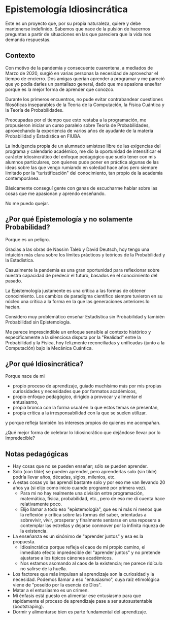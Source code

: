 # Epistemología Idiosincrática

Este es un proyecto que, por su propia naturaleza,
quiere y debe mantenerse indefinido.
Sabemos que nace de la pulsión
de hacernos preguntas
a partir de situaciones en las que
pareciera que la vida nos demanda respuestas.

## Contexto

Con motivo de la pandemia y consecuente cuarentena, a mediados de Marzo de 2020,
surgió en varias personas la necesidad de aprovechar el tiempo de encierro.
Dos amigas querían aprender a programar y me pareció que yo
podía darles un pantallazo general, dado que me apasiona enseñar
porque es la mejor forma de aprender que conozco.

Durante los primeros encuentros, no pude evitar contrabandear cuestiones
filosóficas inseparables de la Teoría de la Computación,
la Física Cuántica y la Teoría de Probabilidades.

Preocupadas por el tiempo que esto restaba a la programación,
me propusieron iniciar un curso paralelo sobre Teoría de Probabilidades,
aprovechando la experiencia de varios años de ayudante de la materia
Probabilidad y Estadística en FIUBA.

La indulgencia propia de un alumnado amistoso libre
de las exigencias del programa y calendario académico,
me dio la oportunidad de intensificar el carácter idiosincrático
del enfoque pedagógico que suelo tener con mis alumnos particulares,
con quienes pude poner en práctica
algunas de las ideas sobre las que vengo rumiando en soledad hace años
pero siempre limitado por la "turistificación" del conocimiento,
tan propio de la academia contemporánea.

Básicamente conseguí gente con ganas de escucharme hablar
sobre las cosas que me apasionan y aprendo enseñando.

No me puedo quejar.

## ¿Por qué Epistemología y no solamente Probabilidad?

Porque es un peligro.

Gracias a las obras de Nassim Taleb y David Deutsch, hoy tengo una intuición más clara sobre los
límites prácticos y teóricos de la Probabilidad y la Estadística.

Casualmente la pandemia es una gran oportunidad para reflexionar sobre
nuestra capacidad de predecir el futuro, basados en el conocimiento del pasado.

La Epistemología justamente es una crítica a las formas de obtener conocimiento.
Los cambios de paradigma científico siempre tuvieron en su núcleo una
crítica a la forma en la que las generaciones anteriores lo hacían.

Considero muy problemático enseñar Estadística sin Probabilidad
y también Probabilidad sin Epistemología.

Me parece imprescindible un enfoque sensible al contexto histórico y específicamente
a la silenciosa disputa por la "Realidad" entre la Probabilidad y la Física,
hoy felizmente reconciliadas y unificadas (junto a la Computación) bajo la Mecánica Cuántica.

## ¿Por qué Idiosincrática?

Porque nace de mi
* propio proceso de aprendizaje, guiado muchísimo más por mis propias curiosidades y necesidades que por formatos académicos,
* propio enfoque pedagógico, dirigido a provocar y alimentar el entusiasmo,
* propia bronca con la forma usual en la que estos temas se presentan,
* propia crítica a la irresponsabilidad con la que se suelen utilizar.

y porque refleja también los intereses propios de quienes me acompañan.

¿Qué mejor forma de celebrar lo Idiosincrático que dejándose llevar por lo Impredecible?

## Notas pedagógicas

* Hay cosas que no se pueden enseñar; sólo se pueden aprender.
* Sólo (con tilde) se pueden aprender, pero aprenderlas solo (sin tilde) podría llevar años, décadas, siglos, milenios, etc.
* A estas cosas yo las aprendí bastante solo y por eso me van llevando 20 años ya (si elijo como inicio cuando programé por primera vez).
  * Para mi no hay realmente una división entre programación, matemática, física, probabilidad, etc.,
    pero de eso me di cuenta hace relativamente poco.
  * Elijo llamar a todo eso "epistemología", que es ni más ni menos que la reflexión y crítica sobre las formas del saber,
    orientadas a sobrevivir, vivir, prosperar y finalmente sentarse en una reposera a contemplar las estrellas y dejarse conmover por la infinita riqueza de la existencia.
* La enseñanza es un sinónimo de "aprender juntos" y esa es la propuesta.
  * Idiosincrática porque refleja el caos de mi propio camino,
    el inmediato efecto impredecible del "aprender juntos" y no pretende ajustarse a los típicos cánones académicos.
  * Nos estamos asomando al caos de la existencia; me parece ridículo no salirse de la huella.
* Los factores que más impulsan al aprendizaje son la curiosidad y la necesidad. Podemos llamar a eso "entusiasmo", cuya raíz etimológica viene de "poseído por la esencia de Dios".
* Matar a el entusiasmo es un crimen.
* Mi énfasis está puesto en alimentar ese entusiasmo para que rápidamente el proceso de aprendizaje pase a ser autosustentable (bootstraping).
* Dormir y alimentarse bien es parte fundamental del aprendizaje.
